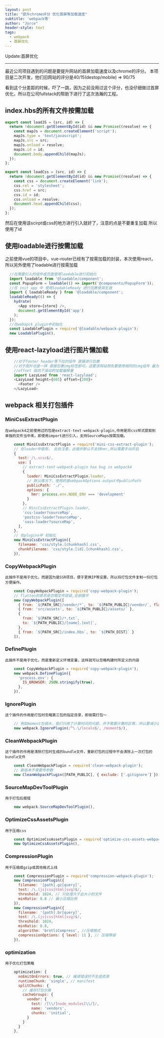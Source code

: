 ```yaml
---
layout: post
title: "提升chrome评分 优化首屏等加载速度"
subtitle: 'webpack等'
author: "Jorce"
header-style: text
tags:
  - webpack
  - 首屏优化
---
```


Update:首屏优化

---

最近公司项目遇到的问题是要提升网站的首屏加载速度以及chrome的评分。
本项目是二次开发，他们旧网站的评分是40/15(destop/mobile) => 90/75

看到这个分差距的时候，吓了一跳，因为之前没用过这个评分，也没仔细做过首屏优化，所以在公司fullstack的帮助下进行了这次浩瀚的工程。

## index.hbs的所有文件按需加载

```js
export const loadJS = (src, id) => {
  return !document.getElementById(id) && new Promise((resolve) => {
    const mapJs = document.createElement('script');
    mapJs.type = 'text/javascript';
    mapJs.src = src;
    mapJs.onload = resolve;
    mapJs.id = id;
    document.body.appendChild(mapJs);
  });
};

export const loadCss = (src, id) => {
  return !document.getElementById(id) && new Promise((resolve) => {
    const css = document.createElement('link');
    css.rel = 'stylesheet';
    css.href = src;
    css.id = id;
    css.onload = resolve;
    document.head.appendChild(css);
  });
};
```

然后在使用该scirpt或css的地方进行引入就好了，注意的点是不要重复加载 所以使用了id

## 使用loadable进行按需加载

之前使用vue的项目中，vue-router已经有了按需加载的封装，本次使用react，所以另外使用了loadable进行按需加载

```js
  //在需要引入的组件或页面使用loadable进行初始化
  import loadable from '@loadable/component';
  const PopupForm = loadable(() => import('@components/PopupForm'));
  //在 init app 中 使用loadableReady 进行包裹使其生效
  import { loadableReady } from '@loadable/component';
  loadableReady(() => {
    hydrate(
      <App store={store} />,
      document.getElementById('app')
    );
  });
  //在webapck plugin中初始化
  const LoadablePlugin = require('@loadable/webpack-plugin');
  new LoadablePlugin(),
```

## 使用react-lazyload进行图片懒加载

```js 
    //对于footer header等下拉的组件 直接进行包裹
    //对于图片也是一样 直接包裹img标签即可，这要求网站预先要使用相同的img组件 最为快捷
    //offset 指向下滚动的加载偏移量
    import LazyLoad from 'react-lazyload';
    <LazyLoad height={665} offset={200}>
      <Footer />
    </LazyLoad>
```

## webpack 相关打包插件

### MiniCssExtractPlugin
    在webpack4之前使用过的包是extract-text-webpack-plugin,作用是将css样式提取到单独的文件当中来，即使用import进行引入，支持SourceMaps按需加载。
```js
    const MiniCssExtractPlugin = require('mini-css-extract-plugin');
    // 在loader中使用， 此处注意，此插件默认不支持hmr,所以需要手动开启
    {
      test: /\.scss$/,
      use: [
        // extract-text-webpack-plugin has bug in webpack4
        {
          loader: MiniCssExtractPlugin.loader,
          // 默认情况下，使用的是webpackOptions.output中publicPath
          publicPath: './',
          options: {
            hmr: process.env.NODE_ENV === 'development'
          }
        },
        // MiniCssExtractPlugin.loader,
        'css-loader?sourceMap',
        'postcss-loader?sourceMap',
        'sass-loader?sourceMap',
      ],
    },
    // 在plugins中 初始化
    new MiniCssExtractPlugin({
      filename: 'css/style.[chunkhash].css',
      chunkFilename: 'css/style.[id].[chunkhash].css',
    }),
```
### CopyWebpackPlugin
    此插件不是用于优化，而是因为是SSR项目，便于更换IP等设置，所以将打包文件复制一份打包方便操作。
```js
    const CopyWebpackPlugin = require('copy-webpack-plugin');
    // flatten的意思是忽略文件层级,全部展平
    new CopyWebpackPlugin([
      { from: `${PATH_SRC}/vendor/*`, to: `${PATH_PUBLIC}/vendor/`, flatten: true },
      { from: 'src/assets', to: `${PATH_PUBLIC}/assets/` },
      {
        from: `${PATH_SRC}/*.txt`,
        to: `${PATH_PUBLIC}/[name].[ext]`,
      },
      { from: `${PATH_SRC}/index.hbs`, to: `${PATH_DIST}` }
    ]),
```
### DefinePlugin
    此插件不是用于优化，而是重新定义环境变量，这样就可以忽略构建时所定义的内容
```js
    const CopyWebpackPlugin = require('copy-webpack-plugin');
    new webpack.DefinePlugin({
      'process.env': {
        IS_BROWSER: JSON.stringify(true),
      },
    }),
```
### IgnorePlugin
    这个插件的作用是打包时忽略第三包的指定目录，即按需打包～
```js
    // 例如moment包很大，我们只用了计算时间的问题，并不需要计算时区等，所以要减小这个包的大小。
    new webpack.IgnorePlugin(/^\.\/locale$/, /moment$/),
```
### CleanWebpackPlugin
    这个插件的作用是清除打包时生成的bundle文件，重新打包的过程中不会清除上一次打包的bundle文件
```js
    const CleanWebpackPlugin = require('clean-webpack-plugin');
    // 新版本不需要传参数
    new CleanWebpackPlugin([PATH_PUBLIC], { exclude: ['.gitignore'] }),
```
### SourceMapDevToolPlugin
    用于打包后报错
```js
    new webpack.SourceMapDevToolPlugin(),
```
### OptimizeCssAssetsPlugin
    用于压缩css
```js
    const OptimizeCssAssetsPlugin = require('optimize-css-assets-webpack-plugin');
    new OptimizeCssAssetsPlugin(),
```
### CompressionPlugin
    用于压缩成gzip或其他格式上线
```js
    const CompressionPlugin = require('compression-webpack-plugin');
    new CompressionPlugin({
      filename: '[path].gz[query]',
      test: /\.(js|css|html|svg)$/,
      threshold: 1024, // 只处理大于此大小的文件
      minRatio: 0.8 // 最小压缩比例
    }),
    new CompressionPlugin({
      filename: '[path].br[query]',
      test: /\.(js|css|html|svg)$/,
      threshold: 1024,
      minRatio: 0.8,
      algorithm: 'brotliCompress', //压缩格式
      compressionOptions: { level: 11 }, // 压缩等级
    }),
```
<!-- ### NodemonPlugin -->

### optimization
    用于优化打包策略
```js
    optimization: {
      noEmitOnErrors: true, // 编译错误时不生成资源
      runtimeChunk: 'single', // manifest
      splitChunks: {
        // 缓存打包分离
        cacheGroups: {
          vendor: {
            test: /[\\/]node_modules[\\/]/,
            name: 'vendors',
            chunks: 'initial',
          }
        }
      }
    },
```